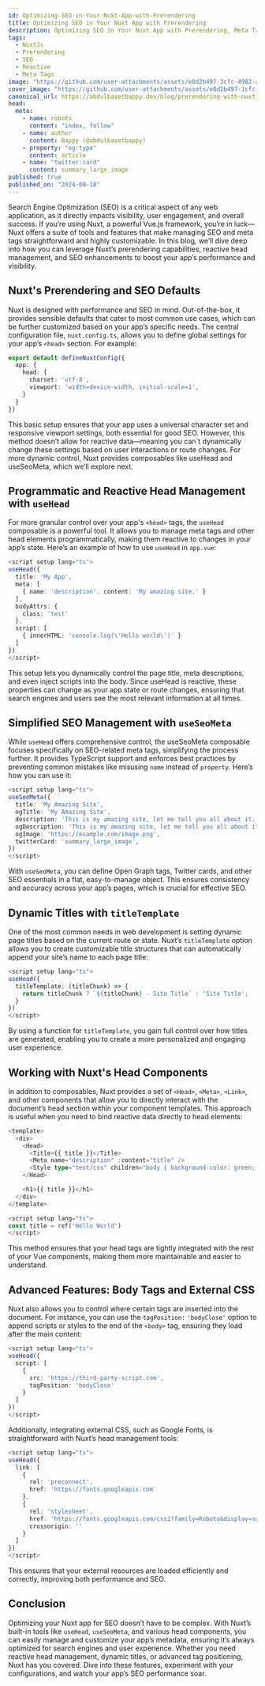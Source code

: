 ```yaml
---
id: Optimizing-SEO-in-Your-Nuxt-App-with-Prerendering
title: Optimizing SEO in Your Nuxt App with Prerendering
description: Optimizing SEO in Your Nuxt App with Prerendering, Meta Tags, and Reactive Head Management
tags:
  - NuxtJs
  - Prerendering
  - SEO
  - Reactive
  - Meta Tags
image: "https://github.com/user-attachments/assets/e0d2b497-3cfc-4982-a289-9f08685dde2b"
cover_image: "https://github.com/user-attachments/assets/e0d2b497-3cfc-4982-a289-9f08685dde2b"
canonical_url: https://abdulbasetbappy.dev/blog/prerendering-with-nuxtjs
head:
  meta:
    - name: robots
      content: "index, follow"
    - name: author
      content: Bappy (@abdulbasetbappy)
    - property: "og:type"
      content: article
    - name: "twitter:card"
      content: summary_large_image
published: true
published_on: "2024-08-18"
---
```


Search Engine Optimization (SEO) is a critical aspect of any web application, as it directly impacts visibility, user engagement, and overall success. If you’re using Nuxt, a powerful Vue.js framework, you’re in luck—Nuxt offers a suite of tools and features that make managing SEO and meta tags straightforward and highly customizable. In this blog, we’ll dive deep into how you can leverage Nuxt’s prerendering capabilities, reactive head management, and SEO enhancements to boost your app’s performance and visibility.

## Nuxt's Prerendering and SEO Defaults

Nuxt is designed with performance and SEO in mind. Out-of-the-box, it provides sensible defaults that cater to most common use cases, which can be further customized based on your app’s specific needs. The central configuration file, `nuxt.config.ts`, allows you to define global settings for your app’s `<head>` section. For example:

```typescript
export default defineNuxtConfig({
  app: {
    head: {
      charset: 'utf-8',
      viewport: 'width=device-width, initial-scale=1',
    }
  }
})
```
This basic setup ensures that your app uses a universal character set and responsive viewport settings, both essential for good SEO. However, this method doesn’t allow for reactive data—meaning you can`t dynamically change these settings based on user interactions or route changes. For more dynamic control, Nuxt provides composables like useHead and useSeoMeta, which we’ll explore next.


## Programmatic and Reactive Head Management with `useHead`
For more granular control over your app's `<head>` tags, the `useHead` composable is a powerful tool. It allows you to manage meta tags and other head elements programmatically, making them reactive to changes in your app’s state.
Here’s an example of how to use `useHead` in `app.vue`:

```typescript
<script setup lang="ts">
useHead({
  title: 'My App',
  meta: [
    { name: 'description', content: 'My amazing site.' }
  ],
  bodyAttrs: {
    class: 'test'
  },
  script: [
    { innerHTML: 'console.log(\'Hello world\')' }
  ]
})
</script>
```
This setup lets you dynamically control the page title, meta descriptions, and even inject scripts into the body. Since useHead is reactive, these properties can change as your app state or route changes, ensuring that search engines and users see the most relevant information at all times.


## Simplified SEO Management with `useSeoMeta`

While `useHead` offers comprehensive control, the useSeoMeta composable focuses specifically on SEO-related meta tags, simplifying the process further. It provides TypeScript support and enforces best practices by preventing common mistakes like misusing `name` instead of `property`. Here’s how you can use it:

```typescript
<script setup lang="ts">
useSeoMeta({
  title: 'My Amazing Site',
  ogTitle: 'My Amazing Site',
  description: 'This is my amazing site, let me tell you all about it.',
  ogDescription: 'This is my amazing site, let me tell you all about it.',
  ogImage: 'https://example.com/image.png',
  twitterCard: 'summary_large_image',
})
</script>
```
With `useSeoMeta`, you can define Open Graph tags, Twitter cards, and other SEO essentials in a flat, easy-to-manage object. This ensures consistency and accuracy across your app’s pages, which is crucial for effective SEO.

## Dynamic Titles with `titleTemplate`

One of the most common needs in web development is setting dynamic page titles based on the current route or state. Nuxt’s `titleTemplate` option allows you to create customizable title structures that can automatically append your site’s name to each page title:
```typescript
<script setup lang="ts">
useHead({
  titleTemplate: (titleChunk) => {
    return titleChunk ? `${titleChunk} - Site Title` : 'Site Title';
  }
})
</script>
```
By using a function for `titleTemplate`, you gain full control over how titles are generated, enabling you to create a more personalized and engaging user experience.

## Working with Nuxt's Head Components

In addition to composables, Nuxt provides a set of `<Head>`, `<Meta>`, `<Link>`, and other components that allow you to directly interact with the document’s head section within your component templates. This approach is useful when you need to bind reactive data directly to head elements:

```typescript
<template>
  <div>
    <Head>
      <Title>{{ title }}</Title>
      <Meta name="description" :content="title" />
      <Style type="text/css" children="body { background-color: green; }" ></Style>
    </Head>

    <h1>{{ title }}</h1>
  </div>
</template>

<script setup lang="ts">
const title = ref('Hello World')
</script>
```
This method ensures that your head tags are tightly integrated with the rest of your Vue components, making them more maintainable and easier to understand.


## Advanced Features: Body Tags and External CSS

Nuxt also allows you to control where certain tags are inserted into the document. For instance, you can use the `tagPosition:` `'bodyClose'` option to append scripts or styles to the end of the `<body>` tag, ensuring they load after the main content:
```typescript
<script setup lang="ts">
useHead({
  script: [
    {
      src: 'https://third-party-script.com',
      tagPosition: 'bodyClose'
    }
  ]
})
</script>
```
Additionally, integrating external CSS, such as Google Fonts, is straightforward with Nuxt’s head management tools:

```typescript
<script setup lang="ts">
useHead({
  link: [
    {
      rel: 'preconnect',
      href: 'https://fonts.googleapis.com'
    },
    {
      rel: 'stylesheet',
      href: 'https://fonts.googleapis.com/css2?family=Roboto&display=swap',
      crossorigin: ''
    }
  ]
})
</script>
```
This ensures that your external resources are loaded efficiently and correctly, improving both performance and SEO.

## Conclusion

Optimizing your Nuxt app for SEO doesn’t have to be complex. With Nuxt’s built-in tools like `useHead`, `useSeoMeta`, and various head components, you can easily manage and customize your app’s metadata, ensuring it’s always optimized for search engines and user experience. Whether you need reactive head management, dynamic titles, or advanced tag positioning, Nuxt has you covered. Dive into these features, experiment with your configurations, and watch your app’s SEO performance soar.